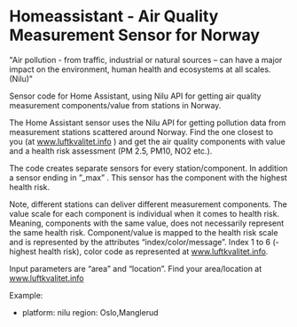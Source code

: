 # Homeassistant - Air Quality Measurement Sensor for Norway

"Air pollution - from traffic, industrial or natural sources – can have a major impact on the environment, human health and ecosystems at all scales. (Nilu)"

Sensor code for Home Assistant, using Nilu API for getting air quality measurement components/value from stations in Norway.

The Home Assistant sensor uses the Nilu API for getting pollution data from measurement stations scattered around Norway. Find the one closest to you (at www.luftkvalitet.info ) and get the air quality components with value and a health risk assessment (PM 2.5, PM10, NO2 etc.).

The code creates separate sensors for every station/component. In addition a sensor ending in ”_max” . This sensor has the component with the highest health risk.

Note, different stations can deliver different measurement components. The value scale for each component is individual when it comes to health risk. Meaning, components with the same value, does not necessarily represent the same health risk. Component/value is mapped to the health risk scale and is represented by the attributes “index/color/message”. Index 1 to 6 (-highest health risk), color code as represented at www.luftkvalitet.info.

Input parameters are “area” and “location”. Find your area/location at www.luftkvalitet.info

Example:

- platform: nilu
  region: Oslo,Manglerud
